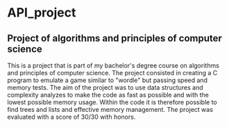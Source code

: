 # API_project
## Project of algorithms and principles of computer science
This is a project that is part of my bachelor's degree course on algorithms and principles of computer science. The project consisted in creating a C program to emulate a game similar to "wordle" but passing speed and memory tests. The aim of the project was to use data structures and complexity analyzes to make the code as fast as possible and with the lowest possible memory usage. Within the code it is therefore possible to find trees and lists and effective memory management. The project was evaluated with a score of 30/30 with honors.
